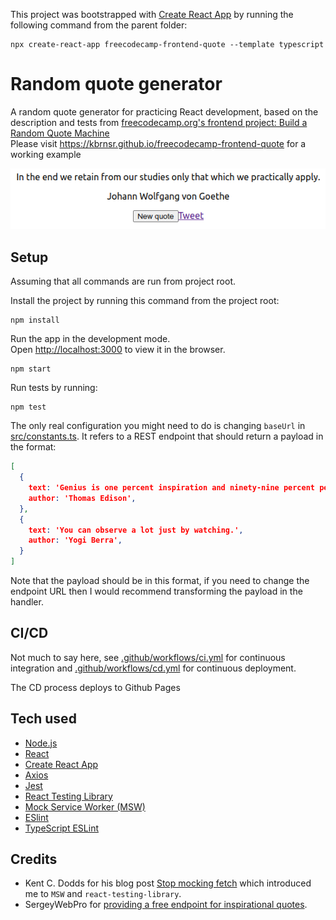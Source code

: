 This project was bootstrapped with [Create React App](https://github.com/facebook/create-react-app) by running the 
following command from the parent folder:
```shell
npx create-react-app freecodecamp-frontend-quote --template typescript
```

# Random quote generator

A random quote generator for practicing React development,
based on the description and tests from [freecodecamp.org's frontend project: Build a Random Quote Machine](https://www.freecodecamp.org/learn/front-end-development-libraries/front-end-development-libraries-projects/build-a-random-quote-machine)\
Please visit https://kbrnsr.github.io/freecodecamp-frontend-quote
for a working example

![app example image](assets/images/example.png)

## Setup

Assuming that all commands are run from project root.

Install the project by running this command from the project root:
```shell
npm install
```

Run the app in the development mode.\
Open [http://localhost:3000](http://localhost:3000) to view it in the browser.
```shell
npm start
```

Run tests by running:
```shell
npm test
```

The only real configuration you might need to do is changing `baseUrl` in
[src/constants.ts](src/constants.ts). It refers to a REST endpoint that should return a payload in the format:
```json
[
  {
    text: 'Genius is one percent inspiration and ninety-nine percent perspiration.',
    author: 'Thomas Edison',
  },
  {
    text: 'You can observe a lot just by watching.',
    author: 'Yogi Berra',
  }
]
```

Note that the payload should be in this format, if you need to change the endpoint URL then 
I would recommend transforming the payload in the handler.

## CI/CD

Not much to say here, see [.github/workflows/ci.yml](.github/workflows/ci.yml) for continuous integration and [.github/workflows/cd.yml](.github/workflows/cd.yml) for continuous deployment.

The CD process deploys to Github Pages

## Tech used

- [Node.js](https://nodejs.org/en/)
- [React](https://reactjs.org/)
- [Create React App](https://create-react-app.dev/)
- [Axios](https://axios-http.com/)
- [Jest](https://jestjs.io/)
- [React Testing Library](https://testing-library.com/docs/react-testing-library/intro/)
- [Mock Service Worker (MSW)](https://mswjs.io/)
- [ESlint](https://eslint.org/)
- [TypeScript ESLint](https://typescript-eslint.io/)

## Credits
- Kent C. Dodds for his blog post [Stop mocking fetch](https://kentcdodds.com/blog/stop-mocking-fetch) which introduced me to `MSW` and `react-testing-library`.
- SergeyWebPro for [providing a free endpoint for inspirational quotes](https://forum.freecodecamp.org/t/free-api-inspirational-quotes-json-with-code-examples/311373).
